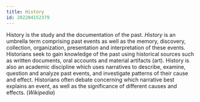 ```yaml
---
title: History
id: 202204152379
---
```


History is the study and the documentation of the past. *History* is an umbrella term comprising past events as well as the memory, discovery, collection, organization, presentation and interpretation of these events. Historians seek to gain knowledge of the past using historical sources such as written documents, oral accounts and material artifacts (art). History is also an academic discipline which uses narratives to describe, examine, question and analyze past events, and investigate patterns of their cause and effect. Historians often debate concerning which narrative best explains an event, as well as the significance of different causes and effects. (*Wikipedia*)
